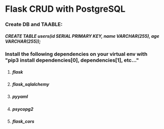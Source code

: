# Flask CRUD with PostgreSQL

###  Create DB and TAABLE:

##### CREATE TABLE users(id SERIAL PRIMARY KEY, name VARCHAR(255), age VARCHAR(255));

### Install the following dependencies on your virtual env with "pip3 install dependencies[0], dependencies[1], etc..."

1. ##### flask

2. ##### flask_sqlalchemy

3. ##### pyyaml

4. ##### psycopg2

4. ##### flask_cors
